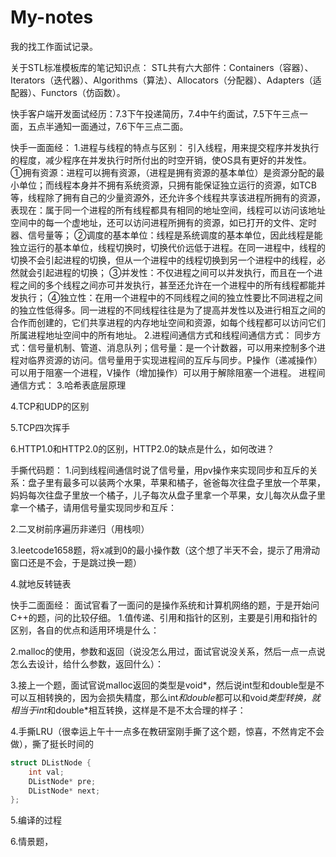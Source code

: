 # My-notes
我的找工作面试记录。

关于STL标准模板库的笔记知识点：
STL共有六大部件：Containers（容器）、Iterators（迭代器）、Algorithms（算法）、Allocators（分配器）、Adapters（适配器）、Functors（仿函数）。

快手客户端开发面试经历：7.3下午投递简历，7.4中午约面试，7.5下午三点一面，五点半通知一面通过，7.6下午三点二面。

快手一面面经：
1.进程与线程的特点与区别：
引入线程，用来提交程序并发执行的程度，减少程序在并发执行时所付出的时空开销，使OS具有更好的并发性。
①拥有资源：进程可以拥有资源，（进程是拥有资源的基本单位）是资源分配的最小单位；而线程本身并不拥有系统资源，只拥有能保证独立运行的资源，如TCB等，线程除了拥有自己的少量资源外，还允许多个线程共享该进程所拥有的资源，表现在：属于同一个进程的所有线程都具有相同的地址空间，线程可以访问该地址空间中的每一个虚地址，还可以访问进程所拥有的资源，如已打开的文件、定时器、信号量等；
②调度的基本单位：线程是系统调度的基本单位，因此线程是能独立运行的基本单位，线程切换时，切换代价远低于进程。在同一进程中，线程的切换不会引起进程的切换，但从一个进程中的线程切换到另一个进程中的线程，必然就会引起进程的切换；
③并发性：不仅进程之间可以并发执行，而且在一个进程之间的多个线程之间亦可并发执行，甚至还允许在一个进程中的所有线程都能并发执行；
④独立性：在用一个进程中的不同线程之间的独立性要比不同进程之间的独立性低得多。同一进程的不同线程往往是为了提高并发性以及进行相互之间的合作而创建的，它们共享进程的内存地址空间和资源，如每个线程都可以访问它们所属进程地址空间中的所有地址。
2.进程间通信方式和线程间通信方式：
同步方式：信号量机制、管道、消息队列；信号量：是一个计数器，可以用来控制多个进程对临界资源的访问。信号量用于实现进程间的互斥与同步。P操作（递减操作）可以用于阻塞一个进程，V操作（增加操作）可以用于解除阻塞一个进程。
进程间通信方式：
3.哈希表底层原理

4.TCP和UDP的区别

5.TCP四次挥手

6.HTTP1.0和HTTP2.0的区别，HTTP2.0的缺点是什么，如何改进？

手撕代码题：
1.问到线程间通信时说了信号量，用pv操作来实现同步和互斥的关系：盘子里有最多可以装两个水果，苹果和橘子，爸爸每次往盘子里放一个苹果，妈妈每次往盘子里放一个橘子，儿子每次从盘子里拿一个苹果，女儿每次从盘子里拿一个橘子，请用信号量实现同步和互斥：

2.二叉树前序遍历非递归（用栈呗）

3.leetcode1658题，将x减到0的最小操作数（这个想了半天不会，提示了用滑动窗口还是不会，于是跳过换一题）

4.就地反转链表



快手二面面经：
面试官看了一面问的是操作系统和计算机网络的题，于是开始问C++的题，问的比较仔细。
1.值传递、引用和指针的区别，主要是引用和指针的区别，各自的优点和适用环境是什么：

2.malloc的使用，参数和返回（说没怎么用过，面试官说没关系，然后一点一点说怎么去设计，给什么参数，返回什么）：

3.接上一个题，面试官说malloc返回的类型是void*，然后说int型和double型是不可以互相转换的，因为会损失精度，那么int*和double*都可以和void*类型转换，就相当于int*和double*相互转换，这样是不是不太合理的样子：

4.手撕LRU（很幸运上午十一点多在教研室刚手撕了这个题，惊喜，不然肯定不会做），撕了挺长时间的
```C++
struct DListNode {
    int val;
    DListNode* pre;
    DListNode* next;
};
```


5.编译的过程

6.情景题，
